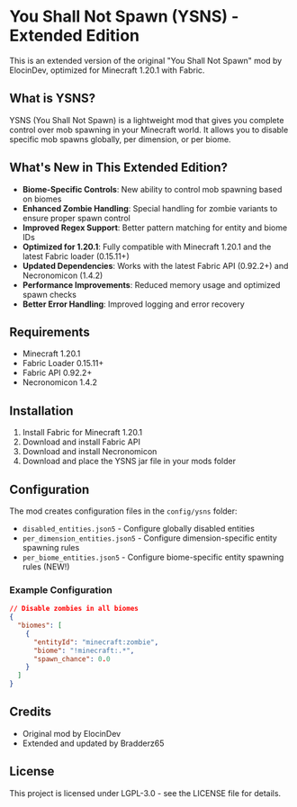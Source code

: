 # You Shall Not Spawn (YSNS) - Extended Edition

This is an extended version of the original "You Shall Not Spawn" mod by ElocinDev, optimized for Minecraft 1.20.1 with Fabric.

## What is YSNS?

YSNS (You Shall Not Spawn) is a lightweight mod that gives you complete control over mob spawning in your Minecraft world. It allows you to disable specific mob spawns globally, per dimension, or per biome.

## What's New in This Extended Edition?

- **Biome-Specific Controls**: New ability to control mob spawning based on biomes
- **Enhanced Zombie Handling**: Special handling for zombie variants to ensure proper spawn control
- **Improved Regex Support**: Better pattern matching for entity and biome IDs
- **Optimized for 1.20.1**: Fully compatible with Minecraft 1.20.1 and the latest Fabric loader (0.15.11+)
- **Updated Dependencies**: Works with the latest Fabric API (0.92.2+) and Necronomicon (1.4.2)
- **Performance Improvements**: Reduced memory usage and optimized spawn checks
- **Better Error Handling**: Improved logging and error recovery

## Requirements

- Minecraft 1.20.1
- Fabric Loader 0.15.11+
- Fabric API 0.92.2+
- Necronomicon 1.4.2

## Installation

1. Install Fabric for Minecraft 1.20.1
2. Download and install Fabric API
3. Download and install Necronomicon
4. Download and place the YSNS jar file in your mods folder

## Configuration

The mod creates configuration files in the `config/ysns` folder:
- `disabled_entities.json5` - Configure globally disabled entities
- `per_dimension_entities.json5` - Configure dimension-specific entity spawning rules
- `per_biome_entities.json5` - Configure biome-specific entity spawning rules (NEW!)

### Example Configuration

```json
// Disable zombies in all biomes
{
  "biomes": [
    {
      "entityId": "minecraft:zombie",
      "biome": "!minecraft:.*",
      "spawn_chance": 0.0
    }
  ]
}
```

## Credits

- Original mod by ElocinDev
- Extended and updated by Bradderz65

## License

This project is licensed under LGPL-3.0 - see the LICENSE file for details. 